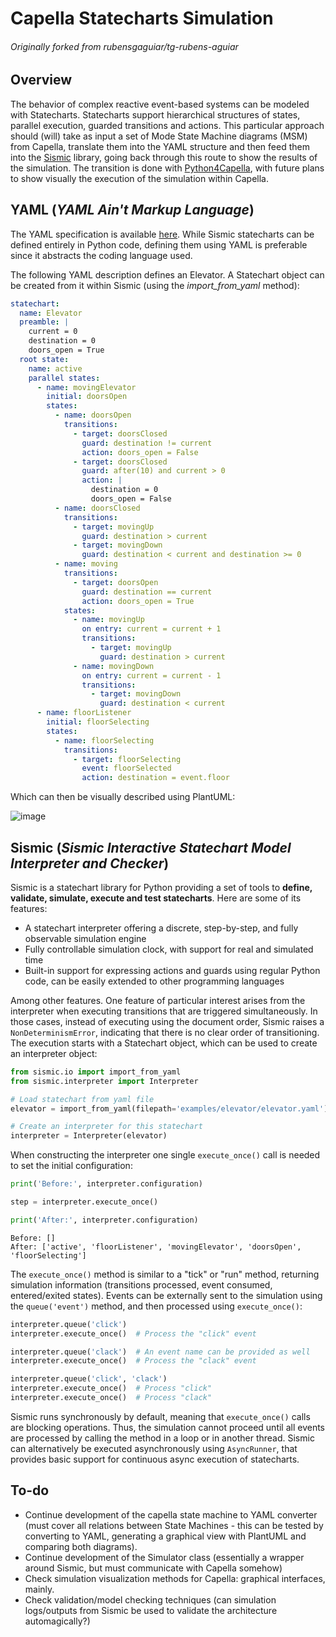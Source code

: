 # Capella Statecharts Simulation 
###### Originally forked from rubensgaguiar/tg-rubens-aguiar

## Overview
The behavior of complex reactive event-based systems can be modeled with Statecharts. Statecharts support hierarchical structures of states, parallel execution, guarded transitions and actions.
This particular approach should (will) take as input a set of Mode State Machine diagrams (MSM) from Capella, translate them into the YAML structure and then feed them into the [Sismic](https://sismic.readthedocs.io/en/latest/) library, going back through this route to show the results of the simulation. 
The transition is done with [Python4Capella](https://github.com/labs4capella/python4capella), with future plans to show visually the execution of the simulation within Capella.

## YAML (_YAML Ain't Markup Language_)
The YAML specification is available [here](https://yaml.org/spec/1.2.2/). While Sismic statecharts can be defined entirely in Python code, defining them using YAML is preferable since it abstracts the coding language used.

The following YAML description defines an Elevator. A Statechart object can be created from it within Sismic (using the *import_from_yaml* method): 
```yaml
statechart:
  name: Elevator
  preamble: |
    current = 0
    destination = 0
    doors_open = True
  root state:
    name: active
    parallel states:
      - name: movingElevator
        initial: doorsOpen
        states:
          - name: doorsOpen
            transitions:
              - target: doorsClosed
                guard: destination != current
                action: doors_open = False
              - target: doorsClosed
                guard: after(10) and current > 0
                action: |
                  destination = 0
                  doors_open = False
          - name: doorsClosed
            transitions:
              - target: movingUp
                guard: destination > current
              - target: movingDown
                guard: destination < current and destination >= 0
          - name: moving
            transitions:
              - target: doorsOpen
                guard: destination == current
                action: doors_open = True
            states:
              - name: movingUp
                on entry: current = current + 1
                transitions:
                  - target: movingUp
                    guard: destination > current
              - name: movingDown
                on entry: current = current - 1
                transitions:
                  - target: movingDown
                    guard: destination < current
      - name: floorListener
        initial: floorSelecting
        states:
          - name: floorSelecting
            transitions:
              - target: floorSelecting
                event: floorSelected
                action: destination = event.floor
```
Which can then be visually described using PlantUML:

![image](https://user-images.githubusercontent.com/20509814/188492090-2f1c9478-3710-47e1-91b1-67e874eea4e5.png)


## Sismic (_Sismic Interactive Statechart Model Interpreter and Checker_)
Sismic is a statechart library for Python providing a set of tools to **define, validate, simulate, execute and test statecharts**. Here are some of its features:
  - A statechart interpreter offering a discrete, step-by-step, and fully observable simulation engine
  - Fully controllable simulation clock, with support for real and simulated time
  - Built-in support for expressing actions and guards using regular Python code, can be easily extended to other programming languages
  
Among other features. 
One feature of particular interest arises from the interpreter when executing transitions that are triggered simultaneously. In those cases, instead of executing using the document order, Sismic raises a ```NonDeterminismError```, indicating that there is no clear order of transitioning.
The execution starts with a Statechart object, which can be used to create an interpreter object:
```python
from sismic.io import import_from_yaml
from sismic.interpreter import Interpreter

# Load statechart from yaml file
elevator = import_from_yaml(filepath='examples/elevator/elevator.yaml')

# Create an interpreter for this statechart
interpreter = Interpreter(elevator)
```
When constructing the interpreter one single ```execute_once()``` call is needed to set the initial configuration:
```python
print('Before:', interpreter.configuration)

step = interpreter.execute_once()

print('After:', interpreter.configuration)
```

```
Before: []
After: ['active', 'floorListener', 'movingElevator', 'doorsOpen', 'floorSelecting']
```

The ```execute_once()``` method is similar to a "tick" or "run" method, returning simulation information (transitions processed, event consumed, entered/exited states).
Events can be externally sent to the simulation using the ```queue('event')``` method, and then processed using ```execute_once()```:
```python
interpreter.queue('click')
interpreter.execute_once()  # Process the "click" event

interpreter.queue('clack')  # An event name can be provided as well
interpreter.execute_once()  # Process the "clack" event

interpreter.queue('click', 'clack')
interpreter.execute_once()  # Process "click"
interpreter.execute_once()  # Process "clack"
```

Sismic runs synchronously by default, meaning that ```execute_once()``` calls are blocking operations. Thus, the simulation cannot proceed until all events are processed by calling the method in a loop or in another thread.
Sismic can alternatively be executed asynchronously using ```AsyncRunner```, that provides basic support for continuous async execution of statecharts.

## To-do
- Continue development of the capella state machine to YAML converter (must cover all relations between State Machines - this can be tested by converting to YAML, generating a graphical view with PlantUML and comparing both diagrams).
- Continue development of the Simulator class (essentially a wrapper around Sismic, but must communicate with Capella somehow)
- Check simulation visualization methods for Capella: graphical interfaces, mainly.
- Check validation/model checking techniques (can simulation logs/outputs from Sismic be used to validate the architecture automagically?)




